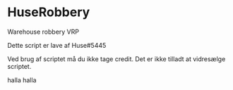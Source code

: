 # HuseRobbery
Warehouse robbery VRP

Dette script er lave af Huse#5445

Ved brug af scriptet må du ikke tage credit.
Det er ikke tilladt at vidresælge scriptet.

halla halla
